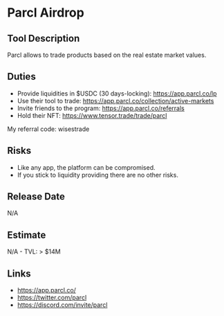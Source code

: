 # Parcl Airdrop

## Tool Description

Parcl allows to trade products based on the real estate market values.

## Duties

* Provide liquidities in $USDC (30 days-locking): https://app.parcl.co/lp
* Use their tool to trade: https://app.parcl.co/collection/active-markets
* Invite friends to the program: https://app.parcl.co/referrals
* Hold their NFT: https://www.tensor.trade/trade/parcl

My referral code: wisestrade
  
## Risks

* Like any app, the platform can be compromised.
* If you stick to liquidity providing there are no other risks.

## Release Date

N/A

## Estimate

N/A - TVL: > $14M

## Links

* https://app.parcl.co/
* https://twitter.com/parcl
* https://discord.com/invite/parcl
